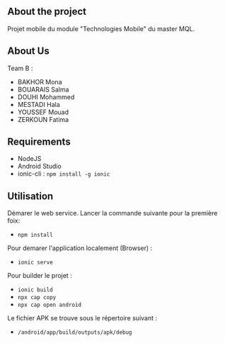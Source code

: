 ## About the project
Projet mobile du module "Technologies Mobile" du master MQL.

## About Us
Team B : 
 - BAKHOR Mona
 - BOUARAIS Salma
 - DOUHI Mohammed
 - MESTADI Hala
 - YOUSSEF Mouad
 - ZERKOUN Fatima

## Requirements
 - NodeJS
 - Android Studio
 - ionic-cli : `npm install -g ionic`

## Utilisation
Démarer le web service.
Lancer la commande suivante pour la première foix: 
  - `npm install`

Pour demarer l'application localement (Browser) : 
  - `ionic serve`

Pour builder le projet : 
  - `ionic build`
  - `npx cap copy`
  - `npx cap open android`

Le fichier APK se trouve sous le répertoire suivant : 
  - `/android/app/build/outputs/apk/debug`